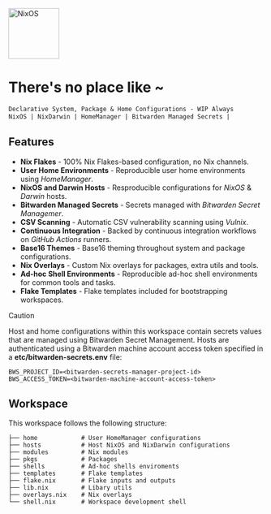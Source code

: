 [<img src="https://nixos.org/logo/nixos-logo-only-hires.png" width="100" alt="NixOS">](https://nixos.org)

# There's no place like ~

```ocaml
Declarative System, Package & Home Configurations - WIP Always
NixOS | NixDarwin | HomeManager | Bitwarden Managed Secrets |
```

## Features

- **Nix Flakes** - 100% Nix Flakes-based configuration, no Nix channels.
- **User Home Environments** - Reproducible user home environments using _HomeManager_.
- **NixOS and Darwin Hosts** - Resproducible configurations for _NixOS_ & _Darwin_ hosts.
- **Bitwarden Managed Secrets** - Secrets managed with _Bitwarden Secret Managemer_.
- **CSV Scanning** - Automatic CSV vulnerability scanning using _Vulnix_.
- **Continuous Integration** - Backed by continuous integration workflows on _GitHub Actions_ runners.
- **Base16 Themes** - Base16 theming throughout system and package configurations.
- **Nix Overlays** - Custom Nix overlays for packages, extra utils and tools.
- **Ad-hoc Shell Environments** - Reproducible ad-hoc shell environments for common tools and tasks.
- **Flake Templates** - Flake templates included for bootstrapping workspaces.

> [!CAUTION]
>
> Host and home configurations within this workspace contain secrets values that
> are managed using Bitwarden Secret Management. Hosts are authenticated using a
> Bitwarden machine account access token specified in a **etc/bitwarden-secrets.env**
> file:
>
> ``` shell
> BWS_PROJECT_ID=<bitwarden-secrets-manager-project-id>
> BWS_ACCESS_TOKEN=<bitwarden-machine-account-access-token>
> ```


## Workspace

This workspace follows the following structure:

```
├── home            # User HomeManager configurations
├── hosts           # Host NixOS and NixDarwin configurations
├── modules         # Nix modules
├── pkgs            # Packages
├── shells          # Ad-hoc shells enviroments
├── templates       # Flake templates
├── flake.nix       # Flake inputs and outputs
├── lib.nix         # Libary utils
├── overlays.nix    # Nix overlays
└── shell.nix       # Workspace development shell
```
